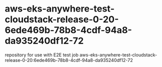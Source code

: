# aws-eks-anywhere-test-cloudstack-release-0-20-6ede469b-78b8-4cdf-94a8-da935240df12-72
repository for use with E2E test job aws-eks-anywhere-test-cloudstack-release-0-20:6ede469b-78b8-4cdf-94a8-da935240df12-72
